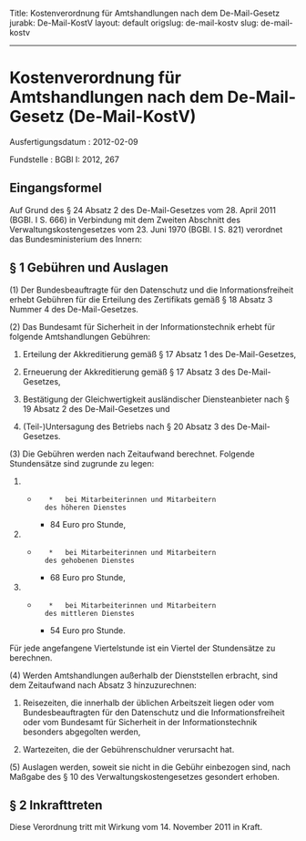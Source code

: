 Title: Kostenverordnung für Amtshandlungen nach dem De-Mail-Gesetz
jurabk: De-Mail-KostV
layout: default
origslug: de-mail-kostv
slug: de-mail-kostv

---

# Kostenverordnung für Amtshandlungen nach dem De-Mail-Gesetz (De-Mail-KostV)

Ausfertigungsdatum
:   2012-02-09

Fundstelle
:   BGBl I: 2012, 267


## Eingangsformel

Auf Grund des § 24 Absatz 2 des De-Mail-Gesetzes vom 28. April 2011
(BGBl. I S. 666) in Verbindung mit dem Zweiten Abschnitt des
Verwaltungskostengesetzes vom 23. Juni 1970 (BGBl. I S. 821) verordnet
das Bundesministerium des Innern:


## § 1 Gebühren und Auslagen

(1) Der Bundesbeauftragte für den Datenschutz und die
Informationsfreiheit erhebt Gebühren für die Erteilung des Zertifikats
gemäß § 18 Absatz 3 Nummer 4 des De-Mail-Gesetzes.

(2) Das Bundesamt für Sicherheit in der Informationstechnik erhebt für
folgende Amtshandlungen Gebühren:

1.  Erteilung der Akkreditierung gemäß § 17 Absatz 1 des De-Mail-Gesetzes,


2.  Erneuerung der Akkreditierung gemäß § 17 Absatz 3 des De-Mail-
    Gesetzes,


3.  Bestätigung der Gleichwertigkeit ausländischer Diensteanbieter nach §
    19 Absatz 2 des De-Mail-Gesetzes und


4.  (Teil-)Untersagung des Betriebs nach § 20 Absatz 3 des De-Mail-
    Gesetzes.




(3) Die Gebühren werden nach Zeitaufwand berechnet. Folgende
Stundensätze sind zugrunde zu legen:

1.
    *        *   bei Mitarbeiterinnen und Mitarbeitern
            des höheren Dienstes

        *   84 Euro pro Stunde,





2.
    *        *   bei Mitarbeiterinnen und Mitarbeitern
            des gehobenen Dienstes

        *   68 Euro pro Stunde,





3.
    *        *   bei Mitarbeiterinnen und Mitarbeitern
            des mittleren Dienstes

        *   54 Euro pro Stunde.






Für jede angefangene Viertelstunde ist ein Viertel der Stundensätze zu
berechnen.

(4) Werden Amtshandlungen außerhalb der Dienststellen erbracht, sind
dem Zeitaufwand nach Absatz 3 hinzuzurechnen:

1.  Reisezeiten, die innerhalb der üblichen Arbeitszeit liegen oder vom
    Bundesbeauftragten für den Datenschutz und die Informationsfreiheit
    oder vom Bundesamt für Sicherheit in der Informationstechnik besonders
    abgegolten werden,


2.  Wartezeiten, die der Gebührenschuldner verursacht hat.




(5) Auslagen werden, soweit sie nicht in die Gebühr einbezogen sind,
nach Maßgabe des § 10 des Verwaltungskostengesetzes gesondert erhoben.


## § 2 Inkrafttreten

Diese Verordnung tritt mit Wirkung vom 14. November 2011 in Kraft.

